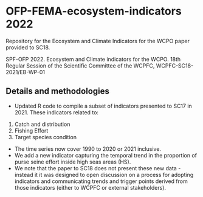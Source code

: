 # OFP-FEMA-ecosystem-indicators 2022
Repository for the Ecosystem and Climate Indicators for the WCPO paper provided to SC18.

SPF-OFP 2022. Ecosystem and Climate indicators for the WCPO. 18th Regular Session of the Scientific
Committee of the WCPFC, WCPFC-SC18-2021/EB-WP-01

## Details and methodologies
- Updated R code to compile a subset of indicators presented to SC17 in 2021. These indicators related to:
1) Catch and distribution 
2) Fishing Effort
3) Target species condition
- The time series now cover 1990 to 2020 or 2021 inclusive. 
- We add a new indicator capturing the temporal trend in the proportion of purse seine effort inside high seas areas (HS).
- We note that the paper to SC18 does not present these new data - instead it it was designed to open discussion on  a  process  for  adopting  indicators  and communicating  trends
  and trigger points derived from those indicators (either to WCPFC or external stakeholders).    